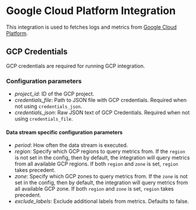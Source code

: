 # Google Cloud Platform Integration

This integration is used to fetches logs and metrics from 
[Google Cloud Platform](https://cloud.google.com/).

## GCP Credentials
GCP credentials are required for running GCP integration. 

### Configuration parameters
* *project_id*: ID of the GCP project.
* *credentials_file*: Path to JSON file with GCP credentials. Required when not using `credentials_json`.
* *credentials_json*: Raw JSON text of GCP Credentials. Required when not using `credentials_file`.

#### Data stream specific configuration parameters
* *period*: How often the data stream is executed.
* *region*: Specify which GCP regions to query metrics from. If the `region`
is not set in the config, then by default, the integration will query metrics
from all available GCP regions. If both `region` and `zone` is set, `region` takes precedent.
* *zone*: Specify which GCP zones to query metrics from. If the `zone`
is not set in the config, then by default, the integration will query metrics
from all available GCP zone. If both `region` and `zone` is set, `region` takes precedent.
* *exclude_labels*: Exclude additional labels from metrics.  Defaults to false.
